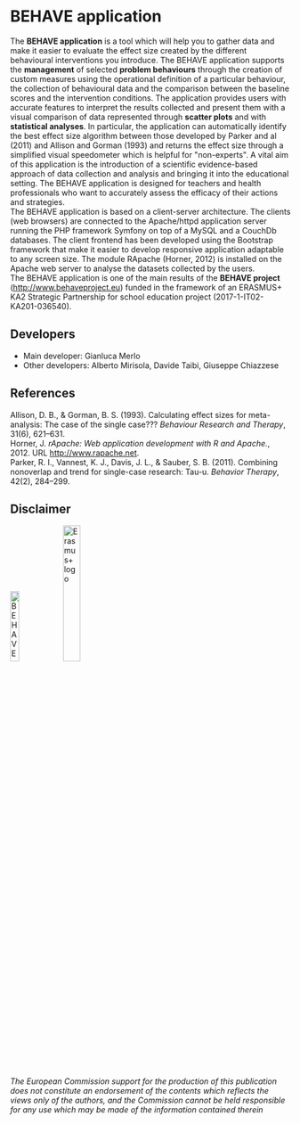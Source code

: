 BEHAVE application
======
The **BEHAVE application** is a tool which will help you to gather data and make it easier to evaluate the effect size created by the different behavioural interventions you introduce. The BEHAVE application supports the **management** of selected **problem behaviours** through the creation of custom measures using the operational definition of a particular behaviour, the collection of behavioural data and the comparison between the baseline scores and the intervention conditions. The application provides users with accurate features to interpret the results collected and present them with a visual comparison of data represented through **scatter plots** and with **statistical analyses**. In particular, the application can automatically identify the best effect size algorithm between those developed by Parker and al (2011) and Allison and Gorman (1993) and returns the effect size through a simplified visual speedometer which is helpful for "non-experts". A vital aim of this application is the introduction of a scientific evidence-based approach of data collection and analysis and bringing it into the educational setting. The BEHAVE application is designed for teachers and health professionals who want to accurately assess the efficacy of their actions and strategies.      
The BEHAVE application is based on a client-server architecture. The clients (web browsers) are connected to the Apache/httpd application server running the PHP framework Symfony on top of a MySQL and a CouchDb databases. The client frontend has been developed using the Bootstrap framework that make it easier to develop responsive application adaptable to any screen size. The module RApache (Horner, 2012) is installed on the Apache web server to analyse the datasets collected by the users.   
The BEHAVE application is one of the main results of the **BEHAVE project** (http://www.behaveproject.eu) funded in the framework of an ERASMUS+ KA2 Strategic Partnership for school education project (2017-1-IT02-KA201-036540). 

Developers
----
* Main developer: Gianluca Merlo
* Other developers: Alberto Mirisola, Davide Taibi, Giuseppe Chiazzese

References
----
Allison, D. B., & Gorman, B. S. (1993). Calculating effect sizes for meta-analysis: The case of the single case??? _Behaviour Research and Therapy_, 31(6), 621–631.    
Horner, J. _rApache: Web application development with R and Apache._, 2012. URL http://www.rapache.net.    
Parker, R. I., Vannest, K. J., Davis, J. L., & Sauber, S. B. (2011). Combining nonoverlap and trend for single-case research: Tau-u. _Behavior Therapy_, 42(2), 284–299.    

Disclaimer
----
<img alt="BEHAVE project logo" src="https://www.behaveproject.eu/images/logobehave.png" width="18%" height="18%">
<img alt="Erasmus+ logo" src="https://upload.wikimedia.org/wikipedia/commons/1/1e/Erasmus%2B_Logo.svg" width="25%" height="25%">

_The European Commission support for the production of this publication does not constitute an endorsement of the contents which reflects the views only of the authors, and the Commission cannot be held responsible for any use which may be made of the information contained therein_    

